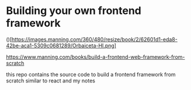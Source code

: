 # Building your own frontend framework

()[https://images.manning.com/360/480/resize/book/2/62601d1-eda8-42be-aca1-5309c0681289/Orbaiceta-HI.png]

https://www.manning.com/books/build-a-frontend-web-framework-from-scratch

this repo contains the source code to build a frontend framework from scratch similar to react and my notes